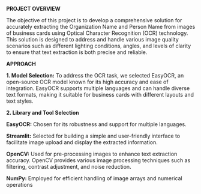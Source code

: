 **PROJECT OVERVIEW**


The objective of this project is to develop a comprehensive solution for accurately extracting the Organization 
Name and Person Name from images of business cards using Optical Character Recognition (OCR) technology. 
This solution is designed to address and handle various image quality scenarios such as different lighting 
conditions, angles, and levels of clarity to ensure that text extraction is both precise and reliable.


**APPROACH**


**1. Model Selection:** To address the OCR task, we selected EasyOCR, an open-source OCR model known for its 
high accuracy and ease of integration. EasyOCR supports multiple languages and can handle diverse text formats, 
making it suitable for business cards with different layouts and text styles.

**2. Library and Tool Selection**

**EasyOCR:** Chosen for its robustness and support for multiple languages.

**Streamlit:** Selected for building a simple and user-friendly interface to facilitate image upload and display the 
extracted information.

**OpenCV:** Used for pre-processing images to enhance text extraction accuracy. OpenCV provides various image
processing techniques such as filtering, contrast adjustment, and noise reduction.

**NumPy:** Employed for efficient handling of image arrays and numerical operations
